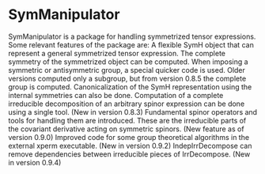 SymManipulator
======
 SymManipulator is a package for handling symmetrized tensor expressions. Some relevant features of the package are:
A flexible SymH object that can represent a general symmetrized tensor expression.
The complete symmetry of the symmetrized object can be computed. When imposing a symmetric or antisymmetric group, a special quicker code is used. Older versions computed only a subgroup, but from version 0.8.5 the complete group is computed.
Canonicalization of the SymH representation using the internal symmetries can also be done.
Computation of a complete irreducible decomposition of an arbitrary spinor expression can be done using a single tool. (New in version 0.8.3)
Fundamental spinor operators and tools for handling them are introduced. These are the irreducible parts of the covariant derivative acting on symmetric spinors. (New feature as of version 0.9.0)
Improved code for some group theoretical algorithms in the external xperm executable. (New in version 0.9.2)
IndepIrrDecompose can remove dependencies between irreducible pieces of IrrDecompose. (New in version 0.9.4)

